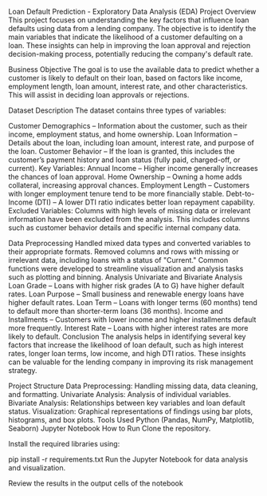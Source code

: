 Loan Default Prediction - Exploratory Data Analysis (EDA)
Project Overview
This project focuses on understanding the key factors that influence loan defaults using data from a lending company. The objective is to identify the main variables that indicate the likelihood of a customer defaulting on a loan. These insights can help in improving the loan approval and rejection decision-making process, potentially reducing the company's default rate.

Business Objective
The goal is to use the available data to predict whether a customer is likely to default on their loan, based on factors like income, employment length, loan amount, interest rate, and other characteristics. This will assist in deciding loan approvals or rejections.

Dataset Description
The dataset contains three types of variables:

Customer Demographics – Information about the customer, such as their income, employment status, and home ownership.
Loan Information – Details about the loan, including loan amount, interest rate, and purpose of the loan.
Customer Behavior – If the loan is granted, this includes the customer’s payment history and loan status (fully paid, charged-off, or current).
Key Variables:
Annual Income – Higher income generally increases the chances of loan approval.
Home Ownership – Owning a home adds collateral, increasing approval chances.
Employment Length – Customers with longer employment tenure tend to be more financially stable.
Debt-to-Income (DTI) – A lower DTI ratio indicates better loan repayment capability.
Excluded Variables:
Columns with high levels of missing data or irrelevant information have been excluded from the analysis. This includes columns such as customer behavior details and specific internal company data.

Data Preprocessing
Handled mixed data types and converted variables to their appropriate formats.
Removed columns and rows with missing or irrelevant data, including loans with a status of "Current."
Common functions were developed to streamline visualization and analysis tasks such as plotting and binning.
Analysis
Univariate and Bivariate Analysis
Loan Grade – Loans with higher risk grades (A to G) have higher default rates.
Loan Purpose – Small business and renewable energy loans have higher default rates.
Loan Term – Loans with longer terms (60 months) tend to default more than shorter-term loans (36 months).
Income and Installments – Customers with lower income and higher installments default more frequently.
Interest Rate – Loans with higher interest rates are more likely to default.
Conclusion
The analysis helps in identifying several key factors that increase the likelihood of loan default, such as high interest rates, longer loan terms, low income, and high DTI ratios. These insights can be valuable for the lending company in improving its risk management strategy.

Project Structure
Data Preprocessing: Handling missing data, data cleaning, and formatting.
Univariate Analysis: Analysis of individual variables.
Bivariate Analysis: Relationships between key variables and loan default status.
Visualization: Graphical representations of findings using bar plots, histograms, and box plots.
Tools Used
Python (Pandas, NumPy, Matplotlib, Seaborn)
Jupyter Notebook
How to Run
Clone the repository.

Install the required libraries using:

pip install -r requirements.txt
Run the Jupyter Notebook for data analysis and visualization.

Review the results in the output cells of the notebook
